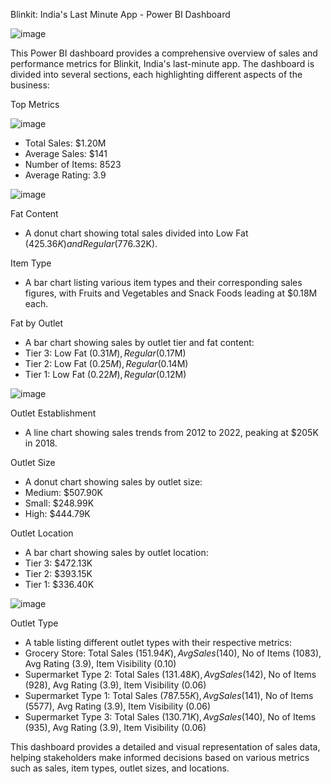 Blinkit: India's Last Minute App - Power BI Dashboard

![image](https://github.com/user-attachments/assets/e2dfd174-b295-457b-b016-03240cbf2af9)

This Power BI dashboard provides a comprehensive overview of sales and performance metrics for Blinkit, India's last-minute app. The dashboard is divided into several sections, each highlighting different aspects of the business:

Top Metrics

![image](https://github.com/user-attachments/assets/efc1f851-1f42-490c-a7cd-25313b742228)

  - Total Sales: $1.20M
  - Average Sales: $141
  - Number of Items: 8523
  - Average Rating: 3.9
    
![image](https://github.com/user-attachments/assets/2992d987-864b-43f6-aad5-c04cf187749c)


Fat Content
  - A donut chart showing total sales divided into Low Fat ($425.36K) and Regular ($776.32K).

Item Type
  - A bar chart listing various item types and their corresponding sales figures, with Fruits and Vegetables and Snack Foods leading at $0.18M each.

Fat by Outlet
  - A bar chart showing sales by outlet tier and fat content:
  - Tier 3: Low Fat ($0.31M), Regular ($0.17M)
  - Tier 2: Low Fat ($0.25M), Regular ($0.14M)
  - Tier 1: Low Fat ($0.22M), Regular ($0.12M)

![image](https://github.com/user-attachments/assets/06122d88-ea2b-405a-86e0-fa11e03e5367)

Outlet Establishment
  - A line chart showing sales trends from 2012 to 2022, peaking at $205K in 2018.

Outlet Size
  - A donut chart showing sales by outlet size:
  - Medium: $507.90K
  - Small: $248.99K
  - High: $444.79K

Outlet Location
  - A bar chart showing sales by outlet location:
  - Tier 3: $472.13K
  - Tier 2: $393.15K
  - Tier 1: $336.40K

![image](https://github.com/user-attachments/assets/6a164f25-10e0-4ec8-973e-70e7fe609f0c)

Outlet Type
  - A table listing different outlet types with their respective metrics:
  - Grocery Store: Total Sales ($151.94K), Avg Sales ($140), No of Items (1083), Avg Rating (3.9), Item Visibility (0.10)
  - Supermarket Type 2: Total Sales ($131.48K), Avg Sales ($142), No of Items (928), Avg Rating (3.9), Item Visibility (0.06)
  - Supermarket Type 1: Total Sales ($787.55K), Avg Sales ($141), No of Items (5577), Avg Rating (3.9), Item Visibility (0.06)
  - Supermarket Type 3: Total Sales ($130.71K), Avg Sales ($140), No of Items (935), Avg Rating (3.9), Item Visibility (0.06)

This dashboard provides a detailed and visual representation of sales data, helping stakeholders make informed decisions based on various metrics such as sales, item types, outlet sizes, and locations.
